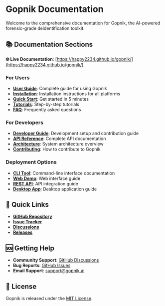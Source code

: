# Gopnik Documentation

Welcome to the comprehensive documentation for Gopnik, the AI-powered forensic-grade deidentification toolkit.

## 📚 Documentation Sections

**🌐 Live Documentation**: [https://happy2234.github.io/gopnik/](https://happy2234.github.io/gopnik/)

### For Users
- **[User Guide](user-guide/index.md)**: Complete guide for using Gopnik
- **[Installation](user-guide/installation.md)**: Installation instructions for all platforms
- **[Quick Start](user-guide/quickstart.md)**: Get started in 5 minutes
- **[Tutorials](tutorials/index.md)**: Step-by-step tutorials
- **[FAQ](faq.md)**: Frequently asked questions

### For Developers
- **[Developer Guide](developer-guide/index.md)**: Development setup and contribution guide
- **[API Reference](api-reference/index.md)**: Complete API documentation
- **[Architecture](developer-guide/architecture.md)**: System architecture overview
- **[Contributing](developer-guide/contributing.md)**: How to contribute to Gopnik

### Deployment Options
- **[CLI Tool](user-guide/cli.md)**: Command-line interface documentation
- **[Web Demo](user-guide/web-demo.md)**: Web interface guide
- **[REST API](user-guide/api.md)**: API integration guide
- **[Desktop App](user-guide/desktop.md)**: Desktop application guide

## 🚀 Quick Links

- **[GitHub Repository](https://github.com/happy2234/gopnik)**
- **[Issue Tracker](https://github.com/happy2234/gopnik/issues)**
- **[Discussions](https://github.com/happy2234/gopnik/discussions)**
- **[Releases](https://github.com/happy2234/gopnik/releases)**

## 🆘 Getting Help

- **Community Support**: [GitHub Discussions](https://github.com/happy2234/gopnik/discussions)
- **Bug Reports**: [GitHub Issues](https://github.com/happy2234/gopnik/issues)
- **Email Support**: support@gopnik.ai

## 📄 License

Gopnik is released under the [MIT License](https://github.com/happy2234/gopnik/blob/main/LICENSE).